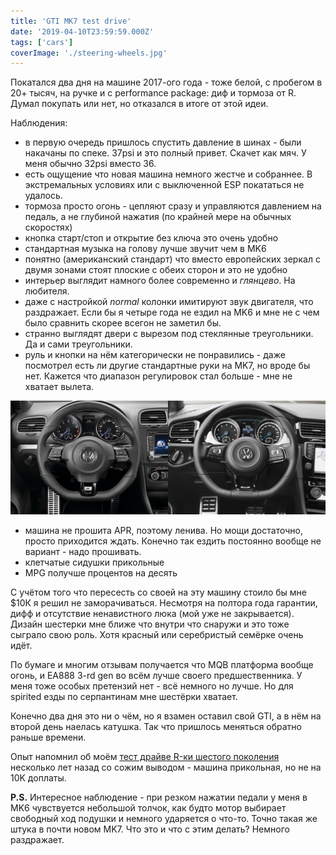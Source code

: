 ```yaml
---
title: 'GTI MK7 test drive'
date: '2019-04-10T23:59:59.000Z'
tags: ['cars']
coverImage: './steering-wheels.jpg'
---
```


Покатался два дня на машине 2017-ого года - тоже белой, с пробегом в 20+ тысяч, на ручке и с performance package: диф и тормоза от R. Думал покупать или нет, но отказался в итоге от этой идеи.

Наблюдения:
- в первую очередь пришлось спустить давление в шинах - были накачаны по спеке. 37psi и это полный привет. Скачет как мяч. У меня обычно 32psi вместо 36.
- есть ощущение что новая машина немного жестче и собраннее. В экстремальных условиях или с выключенной ESP покататься не удалось.
- тормоза просто огонь - цепляют сразу и управляются давлением на педаль, а не глубиной нажатия (по крайней мере на обычных скоростях)
- кнопка старт/стоп и открытие без ключа это очень удобно
- стандартная музыка на голову лучше звучит чем в MK6
- понятно (американский стандарт) что вместо европейских зеркал с двумя зонами стоят плоские с обеих сторон и это не удобно
- интерьер выглядит намного более современно и <i>глянцево</i>. На любителя.
- даже с настройкой <i>normal</i> колонки имитируют звук двигателя, что раздражает. Если бы я четыре года не ездил на MK6 и мне не с чем было сравнить скорее всегон не заметил бы.
- странно выглядят двери с вырезом под стеклянные треугольники. Да и сами треугольники.
- руль и кнопки на нём категорически не понравились - даже посмотрел есть ли другие стандартные руки на MK7, но вроде бы нет. Кажется что диапазон регулировок стал больше - мне не хватает вылета.

![MK6 vs MK7 steering wheels](steering-wheels.jpg)

- машина не прошита APR, поэтому ленива. Но мощи достаточно, просто приходится ждать. Конечно так ездить постоянно вообще не вариант - надо прошивать.
- клетчатые сидушки прикольные
- MPG получше процентов на десять

С учётом того что пересесть со своей на эту машину стоило бы мне $10К я решил не заморачиваться. Несмотря на полтора года гарантии, дифф и отсутствие ненавистного люка (мой уже не закрывается). Дизайн шестерки мне ближе что внутри что снаружи и это тоже сыграло свою роль. Хотя красный или серебристый семёрке очень идёт.

По бумаге и многим отзывам получается что MQB платформа вообще огонь, и EA888 3-rd gen во всём лучше своего предшественника. У меня тоже особых претензий нет - всё немного но лучше. Но для spirited езды по серпантинам мне шестёрки хватает.

Конечно два дня это ни о чём, но я взамен оставил свой GTI, а в нём на второй день наелась катушка. Так что пришлось меняться обратно раньше времени.

Опыт напомнил об моём <a href="https://www.drive2.ru/b/2590231/">тест драйве R-ки шестого поколения</a> несколько лет назад со сожим выводом - машина прикольная, но не на 10K доплаты.

<b>P.S.</b> Интересное наблюдение - при резком нажатии педали у меня в MK6 чувствуется небольшой толчок, как будто мотор выбирает свободный ход подушки и немного ударяется о что-то. Точно такая же штука в почти новом MK7. Что это и что с этим делать? Немного раздражает.

